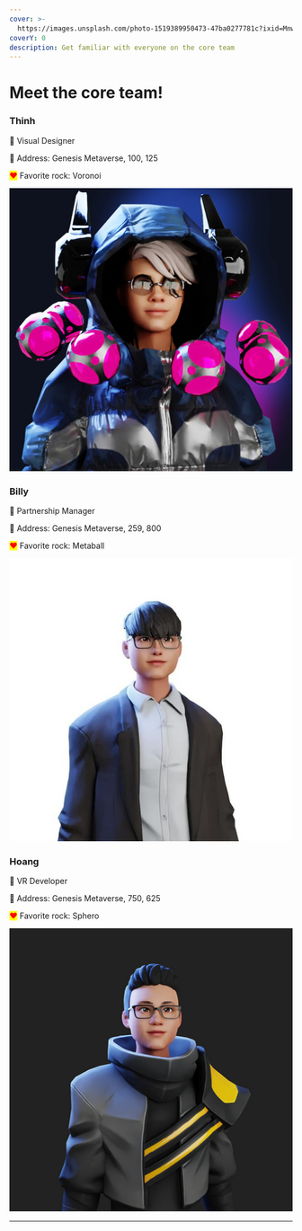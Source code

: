 ```yaml
---
cover: >-
  https://images.unsplash.com/photo-1519389950473-47ba0277781c?ixid=MnwxMjA3fDB8MHxwaG90by1wYWdlfHx8fGVufDB8fHx8&ixlib=rb-1.2.1&auto=format&fit=crop&w=2970&q=80
coverY: 0
description: Get familiar with everyone on the core team
---
```


# Meet the core team!

### Thinh

🎨 Visual Designer

🏡 Address: Genesis Metaverse, 100, 125

<mark style="color:red;">❤</mark>️ Favorite rock: Voronoi

![](<../.gitbook/assets/image (1) (1).png>)

### Billy

👋 Partnership Manager

🏡 Address: Genesis Metaverse, 259, 800

<mark style="color:red;">❤</mark>️ Favorite rock: Metaball

![](<../.gitbook/assets/image (3) (1).png>)

### Hoang

👷 VR Developer

🏡 Address: Genesis Metaverse, 750, 625

<mark style="color:red;">❤</mark>️ Favorite rock: Sphero

![](<../.gitbook/assets/image (2) (1).png>)

****
